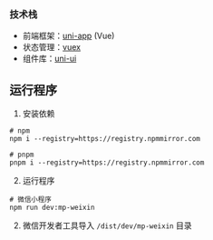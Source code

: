 ### 技术栈

- 前端框架：[uni-app](https://uniapp.dcloud.net.cn/) (Vue)
- 状态管理：[vuex](https://vuex.vuejs.org/zh/)
- 组件库：[uni-ui](https://uniapp.dcloud.net.cn/component/uniui/uni-ui.html)

## 运行程序

1. 安装依赖

```shell
# npm
npm i --registry=https://registry.npmmirror.com

# pnpm
pnpm i --registry=https://registry.npmmirror.com
```

2. 运行程序

```shell
# 微信小程序
npm run dev:mp-weixin
```

2. 微信开发者工具导入 `/dist/dev/mp-weixin` 目录